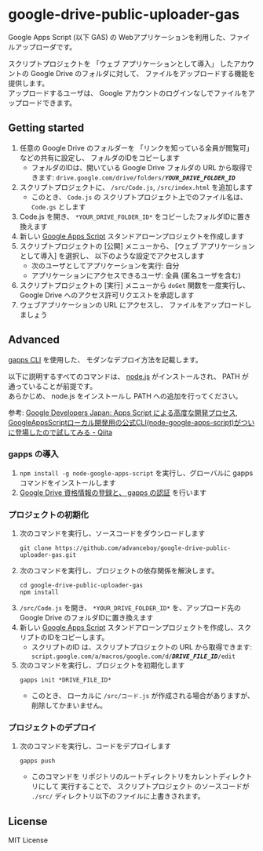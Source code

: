 google-drive-public-uploader-gas
================================

Google Apps Script (以下 GAS) の Webアプリケーションを利用した、ファイルアップローダです。

スクリプトプロジェクトを 「ウェブ アプリケーションとして導入」 したアカウントの Google Drive のフォルダに対して、 ファイルをアップロードする機能を提供します。  
アップロードするユーザは、 Google アカウントのログインなしでファイルをアップロードできます。


## Getting started

1. 任意の Google Drive のフォルダーを 「リンクを知っている全員が閲覧可」 などの共有に設定し、 フォルダのIDをコピーします
    * フォルダのIDは、開いている Google Drive フォルダの URL から取得できます: `drive.google.com/drive/folders/`***`YOUR_DRIVE_FOLDER_ID`***
1. スクリプトプロジェクトに、 `/src/Code.js`, `/src/index.html` を追加します
    * このとき、 `Code.js` の スクリプトプロジェクト上でのファイル名は、 `Code.gs` とします
1. Code.js を開き、 `*YOUR_DRIVE_FOLDER_ID*` をコピーしたフォルダIDに置き換えます
1. 新しい [Google Apps Script](https://script.google.com/) スタンドアローンプロジェクトを作成します
1. スクリプトプロジェクトの [公開] メニューから、 [ウェブ アプリケーションとして導入] を選択し、 以下のような設定でアクセスします
    * 次のユーザとしてアプリケーションを実行: 自分
    * アプリケーションにアクセスできるユーザ: 全員 (匿名ユーザを含む)
1. スクリプトプロジェクトの [実行] メニューから `doGet` 関数を一度実行し、 Google Drive へのアクセス許可リクエストを承認します
1. ウェブアプリケーションの URL にアクセスし、 ファイルをアップロードしましょう


## Advanced

[gapps CLI](https://github.com/danthareja/node-google-apps-script) を使用した、 モダンなデプロイ方法を記載します。

以下に説明するすべてのコマンドは、 [node.js](https://nodejs.org/ja/) がインストールされ、 PATH が通っていることが前提です。  
あらかじめ、 node.js をインストールし PATH への追加を行ってください。

参考: [Google Developers Japan: Apps Script による高度な開発プロセス](https://developers-jp.googleblog.com/2016/01/apps-script.html), [GoogleAppsScriptローカル開発用の公式CLI(node-google-apps-script)がついに登場したので試してみる - Qiita](http://qiita.com/zaki-yama/items/9a301542137febd8876c)

### gapps の導入

1. `npm install -g node-google-apps-script` を実行し、グローバルに gapps コマンドをインストールします
1. [Google Drive 資格情報の登録と、 gapps の認証](https://www.npmjs.com/package/node-google-apps-script) を行います

### プロジェクトの初期化

1. 次のコマンドを実行し、ソースコードをダウンロードします
    ```
    git clone https://github.com/advanceboy/google-drive-public-uploader-gas.git
    ```
1. 次のコマンドを実行し、プロジェクトの依存関係を解決します。
    ```
    cd google-drive-public-uploader-gas
    npm install
    ```
1. `/src/Code.js` を開き、 `*YOUR_DRIVE_FOLDER_ID*` を、アップロード先の Google Drive のフォルダIDに置き換えます
1. 新しい [Google Apps Script](https://script.google.com/) スタンドアローンプロジェクトを作成し、スクリプトのIDをコピーします。
    * スクリプトのID は、スクリプトプロジェクトの URL から取得できます: `script.google.com/a/macros/google.com/d/`***`DRIVE_FILE_ID`***`/edit`
1. 次のコマンドを実行し、プロジェクトを初期化します
    ```
    gapps init *DRIVE_FILE_ID*
    ```
    * このとき、 ローカルに `/src/コード.js` が作成される場合がありますが、削除してかまいません。

### プロジェクトのデプロイ

1. 次のコマンドを実行し、コードをデプロイします
    ```
    gapps push
    ```
    * このコマンドを リポジトリのルートディレクトリをカレントディレクトリにして 実行することで、 スクリプトプロジェクト のソースコードが `./src/` ディレクトリ以下のファイルに上書きされます。


## License

MIT License
